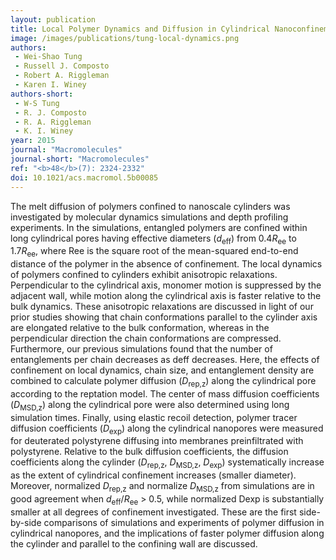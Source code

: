 ```yaml
---
layout: publication
title: Local Polymer Dynamics and Diffusion in Cylindrical Nanoconfinement
image: /images/publications/tung-local-dynamics.png
authors:
 - Wei-Shao Tung
 - Russell J. Composto
 - Robert A. Riggleman
 - Karen I. Winey
authors-short:
 - W-S Tung
 - R. J. Composto
 - R. A. Riggleman
 - K. I. Winey
year: 2015
journal: "Macromolecules"
journal-short: "Macromolecules"
ref: "<b>48</b>(7): 2324-2332"
doi: 10.1021/acs.macromol.5b00085
---
```


The melt diffusion of polymers confined to nanoscale cylinders was investigated by molecular dynamics simulations and depth profiling experiments. In the simulations, entangled polymers are confined within long cylindrical pores having effective diameters (*d*<sub>eff</sub>) from 0.4*R*<sub>ee</sub> to 1.7*R*<sub>ee</sub>, where Ree is the square root of the mean-squared end-to-end distance of the polymer in the absence of confinement. The local dynamics of polymers confined to cylinders exhibit anisotropic relaxations. Perpendicular to the cylindrical axis, monomer motion is suppressed by the adjacent wall, while motion along the cylindrical axis is faster relative to the bulk dynamics. These anisotropic relaxations are discussed in light of our prior studies showing that chain conformations parallel to the cylinder axis are elongated relative to the bulk conformation, whereas in the perpendicular direction the chain conformations are compressed. Furthermore, our previous simulations found that the number of entanglements per chain decreases as deff decreases. Here, the effects of confinement on local dynamics, chain size, and entanglement density are combined to calculate polymer diffusion (*D*<sub>rep,z</sub>) along the cylindrical pore according to the reptation model. The center of mass diffusion coefficients (*D*<sub>MSD,z</sub>) along the cylindrical pore were also determined using long simulation times. Finally, using elastic recoil detection, polymer tracer diffusion coefficients (*D*<sub>exp</sub>) along the cylindrical nanopores were measured for deuterated polystyrene diffusing into membranes preinfiltrated with polystyrene. Relative to the bulk diffusion coefficients, the diffusion coefficients along the cylinder (*D*<sub>rep,z</sub>, *D*<sub>MSD,z</sub>, *D*<sub>exp</sub>) systematically increase as the extent of cylindrical confinement increases (smaller diameter). Moreover, normalized *D*<sub>rep,z</sub> and normalize *D*<sub>MSD,z</sub> from simulations are in good agreement when *d*<sub>eff</sub>/*R*<sub>ee</sub> > 0.5, while normalized Dexp is substantially smaller at all degrees of confinement investigated. These are the first side-by-side comparisons of simulations and experiments of polymer diffusion in cylindrical nanopores, and the implications of faster polymer diffusion along the cylinder and parallel to the confining wall are discussed.
